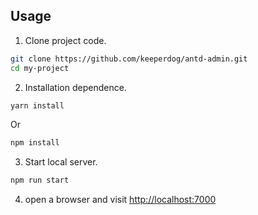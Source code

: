 ## Usage

1. Clone project code.

```bash
git clone https://github.com/keeperdog/antd-admin.git
cd my-project
```

2. Installation dependence.

```bash
yarn install
```

Or

```bash
npm install
```

3. Start local server.

```bash
npm run start
```

4. open a browser and visit [http://localhost:7000](http://localhost:7000)

